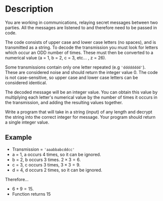 # Description

You are working in communications, relaying secret messages between two parties. All the messages are listened to and therefore need to be passed in code.

The code consists of upper case and lower case letters (no spaces), and is transmitted as a string. To decode the transmission you must look for letters which occur an ODD number of times. These must then be converted to a numerical value (a = 1, b = 2, c = 3, etc... , z = 26).

Some transmissions contain only one letter repeated (e.g `'dddddddd'`). These are considered noise and should return the integer value 0. The code is not case-sensitive, so upper case and lower case letters can be considered identical.

The decoded message will be an integer value. You can obtain this value by multiplying each letter's numerical value by the number of times it occurs in the transmission, and adding the resulting values together.

Write a program that will take in a string (input) of any length and decrypt the string into the correct integer for message. Your program should return a single integer value.

## Example

* Transmission = `'aaabbabcddcc'`
* a = 1, a occurs 4 times, so it can be ignored.
* b = 2, b occurs 3 times. $2 \times 3 = 6$.
* c = 3, c occurs 3 times, $3 \times 3 = 9$.
* d = 4, d occurs 2 times, so it can be ignored.

Therefore...

* $6 + 9 = 15$.
* Function returns 15
